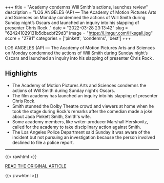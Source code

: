 +++
title = "Academy condemns Will Smith's actions, launches review"
description = "LOS ANGELES (AP) — The Academy of Motion Pictures Arts and Sciences on Monday condemned the actions of Will Smith during Sunday night’s Oscars and launched an inquiry into his slapping of presenter Chris Rock ."
date = "2022-03-28 23:13:42"
slug = "624241029131b5dbacbf29d3"
image = "https://i.imgur.com/HksgaIl.jpg"
score = "2791"
categories = ['pinkett', 'condemns', 'best']
+++

LOS ANGELES (AP) — The Academy of Motion Pictures Arts and Sciences on Monday condemned the actions of Will Smith during Sunday night’s Oscars and launched an inquiry into his slapping of presenter Chris Rock .

## Highlights

- The Academy of Motion Pictures Arts and Sciences condemns the actions of Will Smith during Sunday night’s Oscars.
- The film academy has launched an inquiry into his slapping of presenter Chris Rock.
- Smith stunned the Dolby Theatre crowd and viewers at home when he took the stage during Rock's remarks after the comedian made a joke about Jada Pinkett Smith, Smith's wife.
- Some academy members, like writer-producer Marshall Herskovitz, called for the academy to take disciplinary action against Smith.
- The Los Angeles Police Department said Sunday it was aware of the incident but not pursuing an investigation because the person involved declined to file a police report.

---

{{< rawhtml >}}
  <p class="article-category">
    <a target="_blank" href="https://apnews.com/article/chris-rock-will-smith-academy-condemnation-a19008f7e102a20b4de043f7e9739daf">READ THE ORIGINAL ARTICLE</a>
  </p>
{{< /rawhtml >}}
